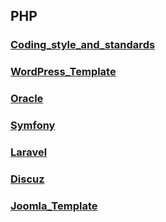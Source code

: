 ## PHP

### [Coding_style_and_standards](./Coding_style_and_standards.html)

### [WordPress_Template](./WordPress_Template.html)

### [Oracle](./Oracle.html)

### [Symfony](./Symfony.html)

### [Laravel](./Laravel.html)

### [Discuz](./Discuz.html)

### [Joomla_Template](./Joomla_Template.html)

